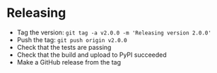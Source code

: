 # Releasing
- Tag the version: `git tag -a v2.0.0 -m 'Releasing version 2.0.0'`
- Push the tag: `git push origin v2.0.0`
- Check that the tests are passing
- Check that the build and upload to PyPI succeeded
- Make a GitHub release from the tag
